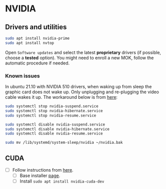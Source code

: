 # NVIDIA

## Drivers and utilities

```bash
sudo apt install nvidia-prime
sudo apt install nvtop
```

Open `Software updates` and select the latest __proprietary__ drivers (if possible, choose a __tested__ option). You might need to enroll a new MOK, follow the automatic procedure if needed.

### Known issues

In ubuntu 21.10 with NVIDIA 510 drivers, when waking up from sleep the graphic card does not wake up. Only unplugging and re-plugging the video cable wakes it up. The workaround below is from [here](https://askubuntu.com/a/1391917):

```bash
sudo systemctl stop nvidia-suspend.service
sudo systemctl stop nvidia-hibernate.service
sudo systemctl stop nvidia-resume.service

sudo systemctl disable nvidia-suspend.service
sudo systemctl disable nvidia-hibernate.service
sudo systemctl disable nvidia-resume.service

sudo mv /lib/systemd/system-sleep/nvidia ~/nvidia.bak
```

## CUDA

- [ ] Follow instructions from [here](https://docs.nvidia.com/cuda/cuda-installation-guide-linux/index.html).
  - [ ] Base installer [page](https://developer.nvidia.com/cuda-downloads?target_os=Linux&target_arch=x86_64&Distribution=Ubuntu&target_version=20.04&target_type=deb_local).
  - [ ] Install `sudo apt install nvidia-cuda-dev`
